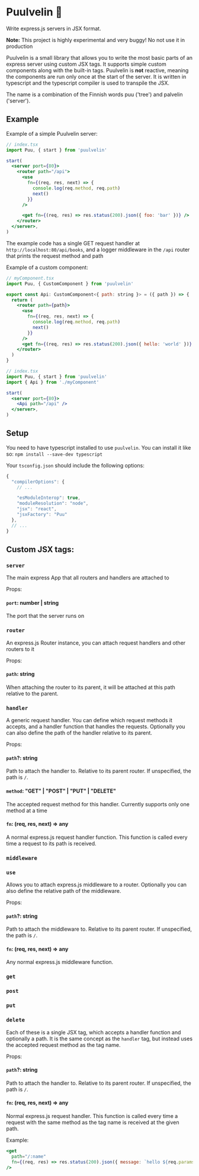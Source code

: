 # Puulvelin 🌲

Write express.js servers in JSX format.

**Note:** This project is highly experimental and very buggy! No not use it in production

Puulvelin is a small library that allows you to write the most basic parts of an express server using custom JSX tags. It supports simple custom components along with the built-in tags. Puulvelin is **not** reactive, meaning the components are run only once at the start of the server. It is written in typescript and the typescript compiler is used to transpile the JSX.

The name is a combination of the Finnish words puu ('tree') and palvelin ('server').

## Example

Example of a simple Puulvelin server:

```jsx
// index.tsx
import Puu, { start } from 'puulvelin'

start(
  <server port={80}>
    <router path="/api">
      <use
        fn={(req, res, next) => {
          console.log(req.method, req.path)
          next()
        }}
      />

      <get fn={(req, res) => res.status(200).json({ foo: 'bar' })} />
    </router>
  </server>,
)
```

The example code has a single GET request handler at `http://localhost:80/api/books`, and a logger middleware in the `/api` router that prints the request method and path

Example of a custom component:

```jsx
// myComponent.tsx
import Puu, { CustomComponent } from 'puulvelin'

export const Api: CustomComponent<{ path: string }> = ({ path }) => {
  return (
    <router path={path}>
      <use
        fn={(req, res, next) => {
          console.log(req.method, req.path)
          next()
        }}
      />
      <get fn={(req, res) => res.status(200).json({ hello: 'world' })} />
    </router>
  )
}
```

```jsx
// index.tsx
import Puu, { start } from 'puulvelin'
import { Api } from './myComponent'

start(
  <server port={80}>
    <Api path="/api" />
  </server>,
)
```

## Setup

You need to have typescript installed to use `puulvelin`. You can install it like so: `npm install --save-dev typescript`

Your `tsconfig.json` should include the following options:

```js
{
  "compilerOptions": {
    // ...

    "esModuleInterop": true,
    "moduleResolution": "node",
    "jsx": "react",
    "jsxFactory": "Puu"
  },
  // ...
}

```

## Custom JSX tags:

### `server`

The main express App that all routers and handlers are attached to

Props:

#### `port`: number | string

The port that the server runs on

### `router`

An express.js Router instance, you can attach request handlers and other routers to it

Props:

#### `path`: string

When attaching the router to its parent, it will be attached at this path relative to the parent.

### `handler`

A generic request handler. You can define which request methods it accepts, and a handler function that handles the requests. Optionally you can also define the path of the handler relative to its parent.

Props:

#### `path`?: string

Path to attach the handler to. Relative to its parent router. If unspecified, the path is `/`.

#### `method`: "GET" | "POST" | "PUT" | "DELETE"

The accepted request method for this handler. Currently supports only one method at a time

#### `fn`: (req, res, next) => any

A normal express.js request handler function. This function is called every time a request to its path is received.

### `middleware`

### `use`

Allows you to attach express.js middleware to a router. Optionally you can also define the relative path of the middleware.

Props:

#### `path`?: string

Path to attach the middleware to. Relative to its parent router. If unspecified, the path is `/`.

#### `fn`: (req, res, next) => any

Any normal express.js middleware function.

### `get`

### `post`

### `put`

### `delete`

Each of these is a single JSX tag, which accepts a handler function and optionally a path. It is the same concept as the `handler` tag, but instead uses the accepted request method as the tag name.

Props:

#### `path`?: string

Path to attach the handler to. Relative to its parent router. If unspecified, the path is `/`.

#### `fn`: (req, res, next) => any

Normal express.js request handler. This function is called every time a request with the same method as the tag name is received at the given path.

Example:

```jsx
<get
  path="/:name"
  fn={(req, res) => res.status(200).json({ message: `hello ${req.params.name}` })}
/>
```
